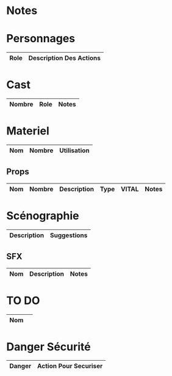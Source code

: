 # Notes

# Personnages
| Role | Description Des Actions |
| ---- | ----------------------- |

# Cast
| Nombre | Role               | Notes                                                                                 |
| ------ | ------------------ | ------------------------------------------------------------------------------------- |

# Materiel
| Nom | Nombre | Utilisation |
| --- | ------ | ----------- |

## Props
| Nom | Nombre | Description | Type | VITAL | Notes |
| --- | ------ | ----------- | ---- | ----- | ----- |

# Scénographie

| Description | Suggestions |
| ----------- | ----------- |


## SFX
| Nom                    | Description | Notes |
| ---------------------- | ----------- | ----- |

# TO DO
| Nom                                                            |     |
| -------------------------------------------------------------- | --- |

# Danger Sécurité
| Danger | Action Pour Securiser |
| ------ | --------------------- |
